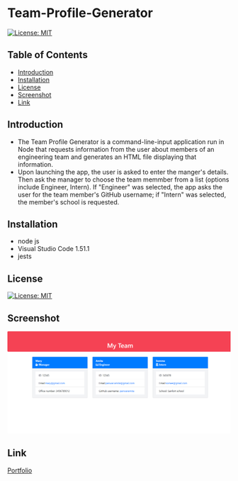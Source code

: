 # Team-Profile-Generator

[![License: MIT](https://img.shields.io/badge/License-MIT-yellow.svg)](https://opensource.org/licenses/MIT)

 ## Table of Contents

* [Introduction](#Introduction)
* [Installation](#Installation)
* [License](#License)
* [Screenshot](#Screenshot)
* [Link](#Link)

## Introduction

* The Team Profile Generator is a command-line-input application run in Node that requests information from the user about members of an engineering team and generates an HTML file displaying that information.
* Upon launching the app, the user is asked to enter the manger's details. Then ask the manager to choose the team memmber from a list (options include Engineer, Intern). If "Engineer" was selected, the app asks the user for the team member's GitHub username; if "Intern" was selected, the member's school is requested.

## Installation

* node js 
* Visual Studio Code 1.51.1
* jests

## License

[![License: MIT](https://img.shields.io/badge/License-MIT-yellow.svg)](https://opensource.org/licenses/MIT)

## Screenshot

![image](./dist/images/My-Team.png)

## Link

[Portfolio](https://panwaramita.github.io/Updated-Portfolio/)
